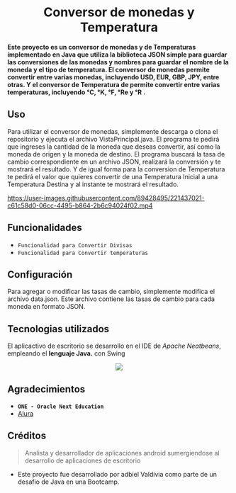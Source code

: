 ## <h1 align="center">Conversor de monedas y Temperatura</h1>
**Este proyecto es un conversor de monedas y de Temperaturas implementado en Java que utiliza la biblioteca JSON simple para guardar las conversiones de las monedas y nombres para guardar el nombre de la moneda y el tipo de temperatura. El conversor de monedas permite convertir entre varias monedas, incluyendo USD, EUR, GBP, JPY, entre otras. Y el conversor de Temperatura de permite convertir entre varias temperaturas, incluyendo °C, °K, °F, °Re y °R .**
## Uso
Para utilizar el conversor de monedas, simplemente descarga o clona el repositorio y ejecuta el archivo VistaPrincipal.java. El programa te pedirá que ingreses la cantidad de la moneda que deseas convertir, así como la moneda de origen y la moneda de destino. El programa buscará la tasa de cambio correspondiente en un archivo JSON, realizará la conversión y te mostrará el resultado. Y de igual forma para la conversion de Temperatura te pedirá el valor que quieres convertir de una Temperatura Inicial a una Temperatura Destina y al instante te mostrará el resultado.

https://user-images.githubusercontent.com/89428495/221437021-c61c58d0-06cc-4495-b864-2b6c94024f02.mp4

## Funcionalidades
- `Funcionalidad para Convertir Divisas` 
- `Funcionalidad para Convertir temperaturas` 

## Configuración
Para agregar o modificar las tasas de cambio, simplemente modifica el archivo data.json. Este archivo contiene las tasas de cambio para cada moneda en formato JSON.

## Tecnologias utilizados
El aplicactivo de escritorio se desarrollo en el IDE de _Apache Neatbeans_, empleando el **lenguaje Java.** con Swing
<p align="center" dir="auto">
  <img align="center" src="https://skills.thijs.gg/icons?i=figma,java,figma,git,idea"/>
</p>



## Agradecimientos
- **`ONE - Oracle Next Education`**
- [Alura](https://www.aluracursos.com)

## Créditos
> Analista y desarrollador de aplicaciones android sumergiendose al desarrollo de aplicaciones de escritorio
- Este proyecto fue desarrollado por adbiel Valdivia como parte de un desafio de Java en una Bootcamp.
